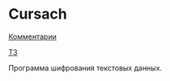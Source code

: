 Cursach
=======
<a href="https://github.com/VladKulibaba/Cursach/issues/1">Комментарии</a>

<a href="https://github.com/VladKulibaba/Cursach/wiki">ТЗ</a>


Программа шифрования текстовых данных.
